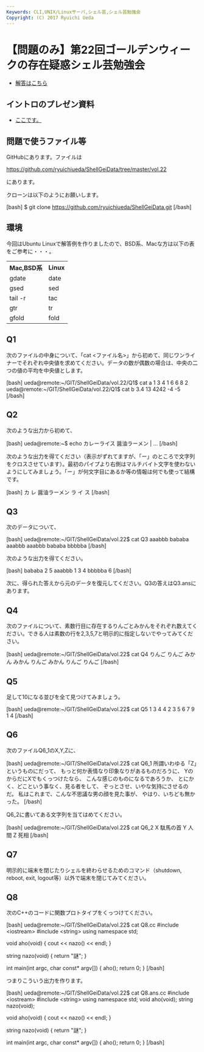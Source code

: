 ```yaml
---
Keywords: CLI,UNIX/Linuxサーバ,シェル芸,シェル芸勉強会
Copyright: (C) 2017 Ryuichi Ueda
---
```


# 【問題のみ】第22回ゴールデンウィークの存在疑惑シェル芸勉強会
- <a href="https://blog.ueda.asia/?p=8028">解答はこちら</a>

<h2>イントロのプレゼン資料</h2>

- <a href="https://blog.ueda.asia/?presenpress=%e7%ac%ac22%e5%9b%9e%e3%82%b4%e3%83%bc%e3%83%ab%e3%83%87%e3%83%b3%e3%82%a6%e3%82%a3%e3%83%bc%e3%82%af%e3%81%ae%e5%ad%98%e5%9c%a8%e7%96%91%e6%83%91%e3%82%b7%e3%82%a7%e3%83%ab%e8%8a%b8%e5%8b%89%e5%bc%b7" target="_blank">ここです。</a>

<h2>問題で使うファイル等</h2>

GitHubにあります。ファイルは

<a target="_blank" href="https://github.com/ryuichiueda/ShellGeiData/tree/master/vol.22">https://github.com/ryuichiueda/ShellGeiData/tree/master/vol.22</a>

にあります。

クローンは以下のようにお願いします。

[bash]
$ git clone https://github.com/ryuichiueda/ShellGeiData.git
[/bash]

<h2>環境</h2>
今回はUbuntu Linuxで解答例を作りましたので、BSD系、Macな方は以下の表をご参考に・・・。

<table>
 <tr>
 <th>Mac,BSD系</th>
 <th>Linux</th>
 </tr>
 <tr>
 <td>gdate</td>
 <td>date</td>
 </tr>
 <tr>
 <td>gsed</td>
 <td>sed</td>
 </tr>
 <tr>
 <td>tail -r</td>
 <td>tac</td>
 </tr>
 <tr>
 <td>gtr</td>
 <td>tr</td>
 </tr>
 <tr>
 <td>gfold</td>
 <td>fold</td>
 </tr>
</table>

<h2>Q1</h2>

次のファイルの中身について、「cat <ファイル名>」から初めて、同じワンライナーでそれぞれ中央値を求めてください。データの数が偶数の場合は、中央の二つの値の平均を中央値とします。

[bash]
ueda\@remote:~/GIT/ShellGeiData/vol.22/Q1$ cat a
1
3
4
1
6
6
8
2
ueda\@remote:~/GIT/ShellGeiData/vol.22/Q1$ cat b
3.4
13
4242
-4
-5
[/bash]


<h2>Q2</h2>

次のような出力から初めて、

[bash]
ueda\@remote:~$ echo カレーライス 醤油ラーメン | ...
[/bash]

次のような出力を得てください（表示がずれてますが、「ー」のところで文字列をクロスさせています）。最初のパイプより右側はマルチバイト文字を使わないようにしてみましょう。「ー」が何文字目にあるか等の情報は何でも使って結構です。

[bash]
 カ
 レ
醤油ラーメン
 ラ
 イ
 ス
[/bash]

<h2>Q3</h2>

次のデータについて、

[bash]
ueda\@remote:~/GIT/ShellGeiData/vol.22$ cat Q3
aaabbb
bababa
aaabbb
aaabbb
bababa
bbbbba
[/bash]

次のような出力を得てください。

[bash]
bababa 2 5
aaabbb 1 3 4
bbbbba 6
[/bash]

次に、得られた答えから元のデータを復元してください。Q3の答えはQ3.ansにあります。



<h2>Q4</h2>

次のファイルについて、素数行目に存在するりんごとみかんをそれぞれ数えてください。できる人は素数の行を2,3,5,7と明示的に指定しないでやってみてください。

[bash]
ueda\@remote:~/GIT/ShellGeiData/vol.22$ cat Q4
りんご
りんご
みかん
みかん
りんご
みかん
りんご
りんご
[/bash]


<h2>Q5</h2>

足して10になる並びを全て見つけてみましょう。

[bash]
ueda\@remote:~/GIT/ShellGeiData/vol.22$ cat Q5
1 3 4 4 2 3 5 6 7 9 1 4
[/bash]


<h2>Q6</h2>

次のファイルQ6_1のX,Y,Zに、

[bash]
ueda\@remote:~/GIT/ShellGeiData/vol.22$ cat Q6_1 
所謂いわゆる「Z」というものにだって、
もっと何か表情なり印象なりがあるものだろうに、
YのからだにXでもくっつけたなら、
こんな感じのものになるであろうか、
とにかく、どこという事なく、見る者をして、
ぞっとさせ、いやな気持にさせるのだ。
私はこれまで、こんな不思議な男の顔を見た事が、
やはり、いちども無かった。
[/bash]

Q6_2に書いてある文字列を当てはめてください。

[bash]
ueda\@remote:~/GIT/ShellGeiData/vol.22$ cat Q6_2
X 駄馬の首
Y 人間
Z 死相
[/bash]


<h2>Q7</h2>

明示的に端末を閉じたりシェルを終わらせるためのコマンド（shutdown, reboot, exit, logout等）以外で端末を閉じてみてください。


<h2>Q8</h2>

次のC++のコードに関数プロトタイプをくっつけてください。

[bash]
ueda\@remote:~/GIT/ShellGeiData/vol.22$ cat Q8.cc 
#include &lt;iostream&gt;
#include &lt;string&gt;
using namespace std;

void aho(void)
{
	cout &lt;&lt; nazo() &lt;&lt; endl;
}

string nazo(void)
{
	return &quot;謎&quot;;
}

int main(int argc, char const* argv[])
{
	aho();
	return 0;
}
[/bash]

つまりこういう出力を作ります。

[bash]
ueda\@remote:~/GIT/ShellGeiData/vol.22$ cat Q8.ans.cc 
#include &lt;iostream&gt;
#include &lt;string&gt;
using namespace std;
void aho(void);
string nazo(void);

void aho(void)
{
	cout &lt;&lt; nazo() &lt;&lt; endl;
}

string nazo(void)
{
	return &quot;謎&quot;;
}

int main(int argc, char const* argv[])
{
	aho();
	return 0;
}
[/bash]


